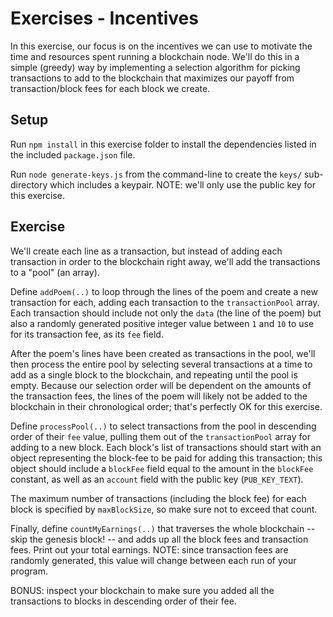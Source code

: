 #  Exercises - Incentives

In this exercise, our focus is on the incentives we can use to motivate the time and resources spent running a blockchain node. We'll do this in a simple (greedy) way by implementing a selection algorithm for picking transactions to add to the blockchain that maximizes our payoff from transaction/block fees for each block we create.

## Setup

Run `npm install` in this exercise folder to install the dependencies listed in the included `package.json` file.

Run `node generate-keys.js` from the command-line to create the `keys/` sub-directory which includes a keypair. NOTE: we'll only use the public key for this exercise.

## Exercise

We'll create each line as a transaction, but instead of adding each transaction in order to the blockchain right away, we'll add the transactions to a "pool" (an array).

Define `addPoem(..)` to loop through the lines of the poem and create a new transaction for each, adding each transaction to the `transactionPool` array. Each transaction should include not only the `data` (the line of the poem) but also a randomly generated positive integer value between `1` and `10` to use for its transaction fee, as its `fee` field.

After the poem's lines have been created as transactions in the pool, we'll then process the entire pool by selecting several transactions at a time to add as a single block to the blockchain, and repeating until the pool is empty. Because our selection order will be dependent on the amounts of the transaction fees, the lines of the poem will likely not be added to the blockchain in their chronological order; that's perfectly OK for this exercise.

Define `processPool(..)` to select transactions from the pool in descending order of their `fee` value, pulling them out of the `transactionPool` array for adding to a new block. Each block's list of transactions should start with an object representing the block-fee to be paid for adding this transaction; this object should include a `blockFee` field equal to the amount in the `blockFee` constant, as well as an `account` field with the public key (`PUB_KEY_TEXT`).

The maximum number of transactions (including the block fee) for each block is specified by `maxBlockSize`, so make sure not to exceed that count.

Finally, define `countMyEarnings(..)` that traverses the whole blockchain -- skip the genesis block! -- and adds up all the block fees and transaction fees. Print out your total earnings. NOTE: since transaction fees are randomly generated, this value will change between each run of your program.

BONUS: inspect your blockchain to make sure you added all the transactions to blocks in descending order of their fee.
